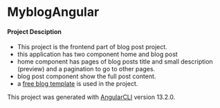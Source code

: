 # MyblogAngular
#### Project Desciption
- This project is the frontend part of blog post project.
- this application has two component home and blog post
- home component has pages of blog posts title and small description (preview) and a pagination to go to other pages.
- blog post component show the full post content. 
- a [free blog template](https://templatemo.com/tm-551-stand-blog) is used in the project.

This project was generated with [AngularCLI](https://github.com/angular/angular-cli) version 13.2.0.
